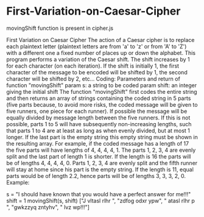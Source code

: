 # First-Variation-on-Caesar-Cipher
movingShift function is present in cipher.js

First Variation on Caesar Cipher
The action of a Caesar cipher is to replace each plaintext letter (plaintext letters are from 'a' to 'z' or from 'A' to 'Z') with a different one a fixed
number of places up or down the alphabet.
This program performs a variation of the Caesar shift. The shift increases by 1 for each character (on each iteration).
If the shift is initially 1, the first character of the message to be encoded will be shifted by 1, the second character will be shifted by 2, etc...
Coding: Parameters and return of function "movingShift"
param s: a string to be coded
param shift: an integer giving the initial shift
The function "movingShift" first codes the entire string and then returns an array of strings containing the coded string in 5 parts (five parts
because, to avoid more risks, the coded message will be given to five runners, one piece for each runner).
If possible the message will be equally divided by message length between the five runners. If this is not possible, parts 1 to 5 will have
subsequently non-increasing lengths, such that parts 1 to 4 are at least as long as when evenly divided, but at most 1 longer. If the last part
is the empty string this empty string must be shown in the resulting array.
For example, if the coded message has a length of 17 the five parts will have lengths of 4, 4, 4, 4, 1. The parts 1, 2, 3, 4 are evenly split and
the last part of length 1 is shorter. If the length is 16 the parts will be of lengths 4, 4, 4, 4, 0. Parts 1, 2, 3, 4 are evenly split and the fifth
runner will stay at home since his part is the empty string. If the length is 11, equal parts would be of length 2.2, hence parts will be of
lengths 3, 3, 3, 2, 0.
Example:

s = "I should have known that you would have a perfect answer for me!!!"
shift = 1
movingShift(s, shift)
["J vltasl rlhr ", "zdfog odxr ypw", " atasl rlhr p ", "gwkzzyq zntyhv", " lvz wp!!!"]
